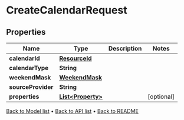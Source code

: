 

# CreateCalendarRequest


## Properties

| Name | Type | Description | Notes |
|------------ | ------------- | ------------- | -------------|
|**calendarId** | [**ResourceId**](ResourceId.md) |  |  |
|**calendarType** | **String** |  |  |
|**weekendMask** | [**WeekendMask**](WeekendMask.md) |  |  |
|**sourceProvider** | **String** |  |  |
|**properties** | [**List&lt;Property&gt;**](Property.md) |  |  [optional] |



[Back to Model list](../README.md#documentation-for-models) &#8226; [Back to API list](../README.md#documentation-for-api-endpoints) &#8226; [Back to README](../README.md)


